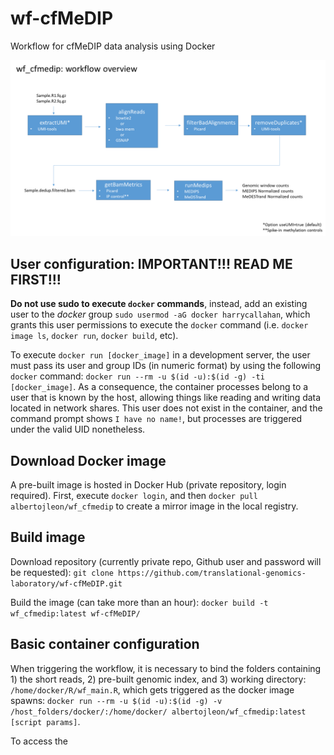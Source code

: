 # wf-cfMeDIP
Workflow for cfMeDIP data analysis using Docker

![wf_cfmedip_overview](img/plot_wf_cfmedip_overview.png)

## User configuration: IMPORTANT!!! READ ME FIRST!!!

**Do not use sudo to execute `docker` commands**, instead, add an existing user to the _docker_ group `sudo usermod -aG docker harrycallahan`, which grants this user permissions to execute the `docker` command (i.e. `docker image ls`, `docker run`, `docker build`, etc).

To execute `docker run [docker_image]` in a development server, the user must pass its user and group IDs (in numeric format) by using the following `docker` command: `docker run --rm -u $(id -u):$(id -g) -ti [docker_image]`. As a consequence, the container processes belong to a user that is known by the host, allowing things like reading and writing data located in network shares. This user does not exist in the container, and the command prompt shows `I have no name!`, but processes are triggered under the valid UID nonetheless.

## Download Docker image
A pre-built image is hosted in Docker Hub (private repository, login required). First, execute `docker login`, and then `docker pull albertojleon/wf_cfmedip` to create a mirror image in the local registry.

## Build image
Download repository (currently private repo, Github user and password will be requested):
`git clone https://github.com/translational-genomics-laboratory/wf-cfMeDIP.git`

Build the image (can take more than an hour): 
`docker build -t wf_cfmedip:latest wf-cfMeDIP/`

## Basic container configuration
When triggering the workflow, it is necessary to bind the folders containing 1) the short reads, 2) pre-built genomic index, and 3) working directory:
`/home/docker/R/wf_main.R`, which gets triggered as the docker image spawns:
`docker run --rm -u $(id -u):$(id -g) -v /host_folders/docker/:/home/docker/ albertojleon/wf_cfmedip:latest [script params]`.

To access the 


